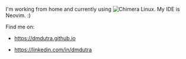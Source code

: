 I'm working from home and currently using ![Chimera Linux](https://chimera-linux.org/). My IDE is Neovim. :)

Find me on:
* https://dmdutra.github.io

* https://linkedin.com/in/dmdutra
